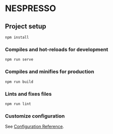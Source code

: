<!--
 * @Descripttion: 
 * @version: 
 * @Author: Tiffany
 * @Date: 2020-08-26 17:41:13
 * @LastEditors: Tiffany
 * @LastEditTime: 2020-09-07 17:43:40
-->
# NESPRESSO

## Project setup
```
npm install
```

### Compiles and hot-reloads for development
```
npm run serve
```

### Compiles and minifies for production
```
npm run build
```

### Lints and fixes files
```
npm run lint
```

### Customize configuration
See [Configuration Reference](https://cli.vuejs.org/config/).
